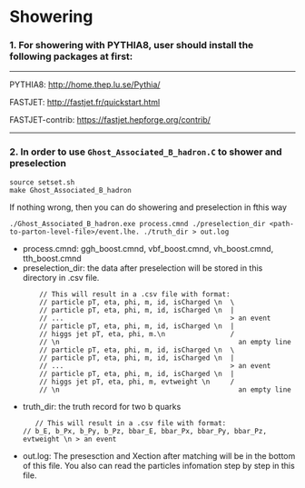 # Showering


### 1. For showering with PYTHIA8, user should install the following packages at first:

----
PYTHIA8: http://home.thep.lu.se/Pythia/ 

FASTJET: http://fastjet.fr/quickstart.html

FASTJET-contrib: https://fastjet.hepforge.org/contrib/ 

---

### 2. In order to use `Ghost_Associated_B_hadron.C` to shower and preselection

```
source setset.sh
make Ghost_Associated_B_hadron
```
If nothing wrong, then you can do showering and preselection in fthis way

```
./Ghost_Associated_B_hadron.exe process.cmnd ./preselection_dir <path-to-parton-level-file>/event.lhe. ./truth_dir > out.log
```
* process.cmnd: ggh_boost.cmnd, vbf_boost.cmnd, vh_boost.cmnd, tth_boost.cmnd
* preselection_dir: the data after preselection will be stored in this directory in .csv file.
    ```
		// This will result in a .csv file with format:
		// particle pT, eta, phi, m, id, isCharged \n  \
		// particle pT, eta, phi, m, id, isCharged \n  |
		// ...                                         > an event
		// particle pT, eta, phi, m, id, isCharged \n  |
		// higgs jet pT, eta, phi, m.\n                /
		// \n                                            an empty line
		// particle pT, eta, phi, m, id, isCharged \n  \
		// particle pT, eta, phi, m, id, isCharged \n  |
		// ...                                         > an event
		// particle pT, eta, phi, m, id, isCharged \n  |
		// higgs jet pT, eta, phi, m, evtweight \n     /
		// \n                                            an empty line
    ```
* truth_dir: the truth record for two b quarks
     ```
		// This will result in a .csv file with format:
    // b_E, b_Px, b_Py, b_Pz, bbar_E, bbar_Px, bbar_Py, bbar_Pz, evtweight \n > an event
    ```
* out.log: The presesction and Xection after matching will be in the bottom of this file.
           You also can read the particles infomation step by step in this file.
           




